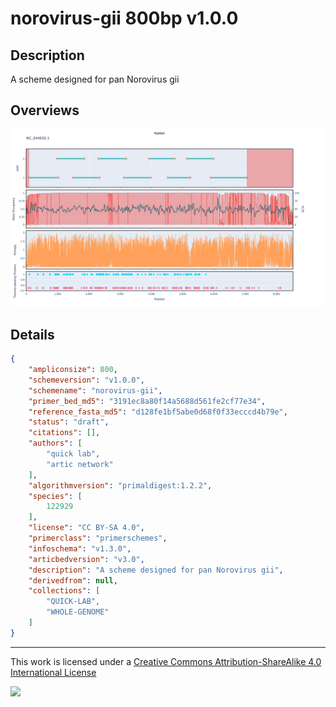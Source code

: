 # norovirus-gii 800bp v1.0.0

## Description

A scheme designed for pan Norovirus gii

## Overviews

![NC_044932.1.png](work/NC_044932.1.png)

## Details

```json
{
    "ampliconsize": 800,
    "schemeversion": "v1.0.0",
    "schemename": "norovirus-gii",
    "primer_bed_md5": "3191ec8a80f14a5688d561fe2cf77e34",
    "reference_fasta_md5": "d128fe1bf5abe0d68f0f33ecccd4b79e",
    "status": "draft",
    "citations": [],
    "authors": [
        "quick lab",
        "artic network"
    ],
    "algorithmversion": "primaldigest:1.2.2",
    "species": [
        122929
    ],
    "license": "CC BY-SA 4.0",
    "primerclass": "primerschemes",
    "infoschema": "v1.3.0",
    "articbedversion": "v3.0",
    "description": "A scheme designed for pan Norovirus gii",
    "derivedfrom": null,
    "collections": [
        "QUICK-LAB",
        "WHOLE-GENOME"
    ]
}
```



------------------------------------------------------------------------

This work is licensed under a [Creative Commons Attribution-ShareAlike 4.0 International License](http://creativecommons.org/licenses/by-sa/4.0/) 

![](https://i.creativecommons.org/l/by-sa/4.0/88x31.png)